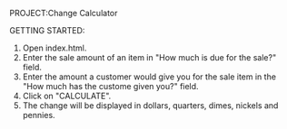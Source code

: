 PROJECT:Change Calculator

GETTING STARTED:
1) Open index.html.
2) Enter the sale amount of an item in "How much is due for the sale?" field.
3) Enter the amount a customer would give you for the sale item in the "How much has the custome given you?" field.
4) Click on "CALCULATE".
5) The change will be displayed in dollars, quarters, dimes, nickels and pennies.

